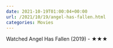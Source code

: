 ```yaml
---
date: 2021-10-19T01:00:04+00:00
url: /2021/10/19/angel-has-fallen.html
categories: Movies
---
```

Watched Angel Has Fallen (2019) - ★★★





